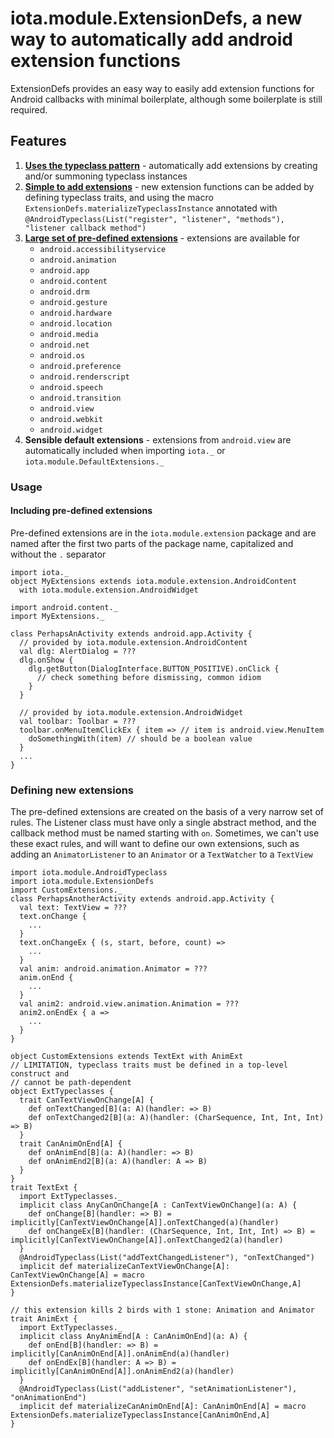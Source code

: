 # iota.module.ExtensionDefs, a new way to automatically add android extension functions

ExtensionDefs provides an easy way to easily add extension functions
for Android callbacks with minimal boilerplate, although some
boilerplate is still required.

## Features

1. **[Uses the typeclass pattern](https://tpolecat.github.io/2013/10/12/typeclass.html)** -
   automatically add extensions by creating and/or summoning typeclass instances
2. **[Simple to add extensions](#defining-new-extensions)** - new extension
   functions can be added by defining typeclass traits, and using the macro
   `ExtensionDefs.materializeTypeclassInstance` annotated with
   `@AndroidTypeclass(List("register", "listener", "methods"), "listener callback method")`
3. **[Large set of pre-defined extensions](#including-pre-defined-extensions)** -
   extensions are available for
     * `android.accessibilityservice`
     * `android.animation`
     * `android.app`
     * `android.content`
     * `android.drm`
     * `android.gesture`
     * `android.hardware`
     * `android.location`
     * `android.media`
     * `android.net`
     * `android.os`
     * `android.preference`
     * `android.renderscript`
     * `android.speech`
     * `android.transition`
     * `android.view`
     * `android.webkit`
     * `android.widget`
4. **Sensible default extensions** - extensions from `android.view` are
   automatically included when importing `iota._` or
   `iota.module.DefaultExtensions._`
   
### Usage

#### Including pre-defined extensions

Pre-defined extensions are in the `iota.module.extension` package and are
named after the first two parts of the package name, capitalized and
without the `.` separator

```
import iota._
object MyExtensions extends iota.module.extension.AndroidContent
  with iota.module.extension.AndroidWidget
  
import android.content._
import MyExtensions._

class PerhapsAnActivity extends android.app.Activity {
  // provided by iota.module.extension.AndroidContent
  val dlg: AlertDialog = ???
  dlg.onShow {
    dlg.getButton(DialogInterface.BUTTON_POSITIVE).onClick {
      // check something before dismissing, common idiom
    }
  }

  // provided by iota.module.extension.AndroidWidget
  val toolbar: Toolbar = ???
  toolbar.onMenuItemClickEx { item => // item is android.view.MenuItem
    doSomethingWith(item) // should be a boolean value
  }
  ...
}
```

### Defining new extensions

The pre-defined extensions are created on the basis of a very narrow set
of rules. The Listener class must have only a single abstract method,
and the callback method must be named starting with `on`. Sometimes,
we can't use these exact rules, and will want to define our own
extensions, such as adding an `AnimatorListener` to an `Animator` or
a `TextWatcher` to a `TextView`

```
import iota.module.AndroidTypeclass
import iota.module.ExtensionDefs
import CustomExtensions._
class PerhapsAnotherActivity extends android.app.Activity {
  val text: TextView = ???
  text.onChange {
    ...
  }
  text.onChangeEx { (s, start, before, count) =>
    ...
  }
  val anim: android.animation.Animator = ???
  anim.onEnd {
    ...
  }
  val anim2: android.view.animation.Animation = ???
  anim2.onEndEx { a =>
    ...
  }
}

object CustomExtensions extends TextExt with AnimExt
// LIMITATION, typeclass traits must be defined in a top-level construct and
// cannot be path-dependent
object ExtTypeclasses {
  trait CanTextViewOnChange[A] {
    def onTextChanged[B](a: A)(handler: => B)
    def onTextChanged2[B](a: A)(handler: (CharSequence, Int, Int, Int) => B)
  }
  trait CanAnimOnEnd[A] {
    def onAnimEnd[B](a: A)(handler: => B)
    def onAnimEnd2[B](a: A)(handler: A => B)
  }
}
trait TextExt {
  import ExtTypeclasses._
  implicit class AnyCanOnChange[A : CanTextViewOnChange](a: A) {
    def onChange[B](handler: => B) = implicitly[CanTextViewOnChange[A]].onTextChanged(a)(handler)
    def onChangeEx[B](handler: (CharSequence, Int, Int, Int) => B) = implicitly[CanTextViewOnChange[A]].onTextChanged2(a)(handler)
  }
  @AndroidTypeclass(List("addTextChangedListener"), "onTextChanged")
  implicit def materializeCanTextViewOnChange[A]: CanTextViewOnChange[A] = macro ExtensionDefs.materializeTypeclassInstance[CanTextViewOnChange,A]
}

// this extension kills 2 birds with 1 stone: Animation and Animator
trait AnimExt {
  import ExtTypeclasses._
  implicit class AnyAnimEnd[A : CanAnimOnEnd](a: A) {
    def onEnd[B](handler: => B) = implicitly[CanAnimOnEnd[A]].onAnimEnd(a)(handler)
    def onEndEx[B](handler: A => B) = implicitly[CanAnimOnEnd[A]].onAnimEnd2(a)(handler)
  }
  @AndroidTypeclass(List("addListener", "setAnimationListener"), "onAnimationEnd")
  implicit def materializeCanAnimOnEnd[A]: CanAnimOnEnd[A] = macro ExtensionDefs.materializeTypeclassInstance[CanAnimOnEnd,A]
}
```
